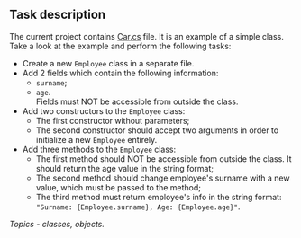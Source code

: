 ## Task description ##

The current project contains [Car.cs](ClassesAndObjectsTask/Car.cs) file. It is an example of a simple class. Take a look at the example and perform the following tasks:
- Create a new `Employee` class in a separate file.
- Add 2 fields which contain the following information:
    - `surname`;
    - `age`.    
    Fields must NOT be accessible from outside the class.  
- Add two constructors to the `Employee` class:
    - The first constructor without parameters;
    - The second constructor should accept two arguments in order to initialize a new `Employee` entirely.  
- Add three methods to the `Employee` class:
    - The first method should NOT be accessible from outside the class. It should return the age value in the string format;
    - The second method should change employee's surname with a new value, which must be passed to the method;
    - The third method must return employee's info in the string format: `"Surname: {Employee.surname}, Age: {Employee.age}"`.

*Topics - classes, objects.*
